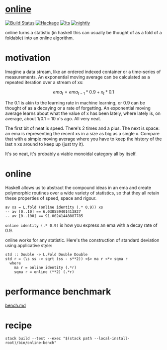 [online](https://github.com/tonyday567/online)
==============================================

[![Build
Status](https://travis-ci.org/tonyday567/online.svg)](https://travis-ci.org/tonyday567/online)
[![Hackage](https://img.shields.io/hackage/v/online.svg)](https://hackage.haskell.org/package/online)
[![lts](https://www.stackage.org/package/online/badge/lts)](http://stackage.org/lts/package/online)
[![nightly](https://www.stackage.org/package/online/badge/nightly)](http://stackage.org/nightly/package/online)

online turns a statistic (in haskell this can usually be thought of as a
fold of a foldable) into an online algorithm.

motivation
==========

Imagine a data stream, like an ordered indexed container or a
time-series of measurements. An exponential moving average can be
calculated as a repeated iteration over a stream of xs:

$$ ema_t = ema_{t-1} * 0.9 + x_t * 0.1 $$

The 0.1 is akin to the learning rate in machine learning, or 0.9 can be
thought of as a decaying or a rate of forgetting. An exponential moving
average learns about what the value of x has been lately, where lately
is, on average, about 1/0.1 = 10 x's ago. All very neat.

The first bit of neat is speed. There's 2 times and a plus. The next is
space: an ema is representing the recent xs in a size as big as a single
x. Compare that with a simple moving average where you have to keep the
history of the last n xs around to keep up (just try it).

It's so neat, it's probably a viable monoidal category all by itself.

online
======

Haskell allows us to abstract the compound ideas in an ema and create
polymorphic routines over a wide variety of statistics, so that they all
retain these properties of speed, space and rigour.

    av xs = L.fold (online identity (.* 0.9)) xs
    -- av [0..10] == 6.030559401413827
    -- av [0..100] == 91.00241448887785

`online identity (.* 0.9)` is how you express an ema with a decay rate
of 0.9.

online works for any statistic. Here's the construction of standard
deviation using applicative style:

    std :: Double -> L.Fold Double Double
    std r = (\s ss -> sqrt (ss - s**2)) <$> ma r <*> sqma r
      where
        ma r = online identity (.*r)
        sqma r = online (**2) (.*r)

performance benchmark
=====================

[bench.md](bench.md)

recipe
======

    stack build --test --exec "$(stack path --local-install-root)/bin/online-bench"
    
